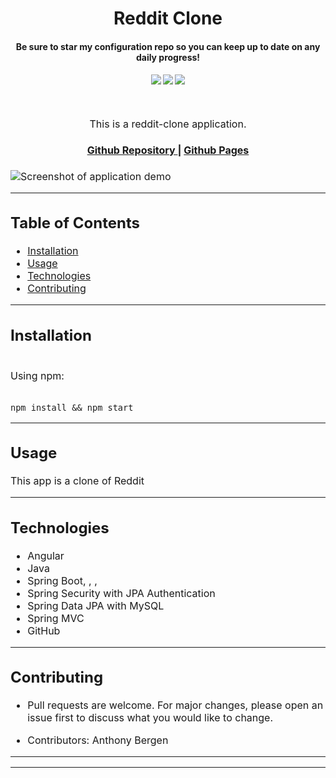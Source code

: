 <h1 align="center">
Reddit Clone
</h1>
<h4 align="center" style="margin-bottom:10px">Be sure to star my configuration repo so you can keep up to date on any daily progress!</h4>
<div align="center">
  <h4>
    </a>
    <a href="https://github.com/adbergen/reddit-clone/stargazers"><img src="https://img.shields.io/github/stars/adbergen/reddit-clone.svg?style=plasticr"/></a>
    <a href="https://github.com/adbergen/reddit-clone/commits/master"><img src="https://img.shields.io/github/last-commit/adbergen/reddit-clone.svg?style=plasticr"/></a>
        <a href="https://github.com/adbergen/reddit-clone/commits/master"><img src="https://img.shields.io/github/commit-activity/y/adbergen/reddit-clone.svg?style=plasticr"/></a>
</h4>
<br>
</div>
<p align="center"><font size="3">
This is a reddit-clone application.</p>
<div align="center"><a name="menu"></a>
  <h4>
    <a href="https://github.com/adbergen/reddit-clone">
      Github Repository
    </a>
<span> | </span>
<a href="https://adbergen.github.io/reddit-clone/">
      Github Pages
    </a>
  </h4>
</div>

![Screenshot of application demo](public/demo.png)

<hr>

## Table of Contents

- [Installation](#installation)
- [Usage](#usage)
- [Technologies](#technologies)
- [Contributing](#contributing)

<hr>

## Installation

<br>
Using npm:

<br>
<br>

    npm install && npm start

<hr>

## Usage

<p> This app is a clone of Reddit

<hr>

## Technologies

<ul>
<li>Angular</li>
<li>Java</li>
<li>Spring Boot, , , </li>
<li>Spring Security with JPA Authentication</li>
<li>Spring Data JPA with MySQL</li>
<li>Spring MVC</li>
<li>GitHub</li>
</ul>

<hr>

## Contributing

- Pull requests are welcome. For major changes, please open an issue first to discuss what you would like to change.

- Contributors: Anthony Bergen

<hr><hr>
